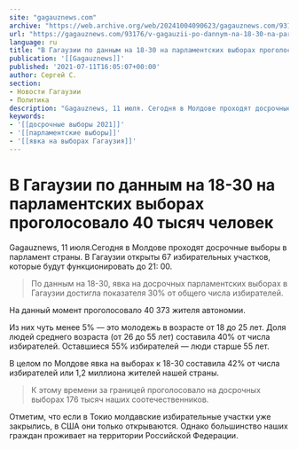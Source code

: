 ```yaml
---
site: "gagauznews.com"
archive: "https://web.archive.org/web/20241004090623/gagauznews.com/93176/v-gagauzii-po-dannym-na-18-30-na-parlamentskih-vyborah-progolosovalo-40-tysyach-chelovek.html"
url: "https://gagauznews.com/93176/v-gagauzii-po-dannym-na-18-30-na-parlamentskih-vyborah-progolosovalo-40-tysyach-chelovek.html"
language: ru
title: "В Гагаузии по данным на 18-30 на парламентских выборах проголосовало 40 тысяч человек"
publication: '[[Gagauznews]]'
published: '2021-07-11T16:05:07+00:00'
author: Сергей С.
section:
- Новости Гагаузии
- Политика
description: "Gagauznews, 11 июля. Сегодня в Молдове проходят досрочные выборы в парламент страны. В Гагаузии открыты 67 избирательных участков, которые будут функционировать до 21:00. По данным на 18-30, явка на досрочных парламентских выборах в Гагаузии достигла показателя 30% от общего числа избирателей. На данный момент проголосовало 40 373 жителя автономии. Из них чуть менее 5% — это молодежь в возрасте от 18 до 25 лет. Доля людей среднего возраста (от 26 до 55 лет) составила 40% от числа избирателей. Оставшиеся 55% избирателей — люди старше 55 лет. В целом по Молдове явка на выборах к 18-30 составила 42% от числа избирателей […]"
keywords:
- '[[досрочные выборы 2021]]'
- '[[парламентские выборы]]'
- '[[явка на выборах Гагаузия]]'
---
```


# В Гагаузии по данным на 18-30 на парламентских выборах проголосовало 40 тысяч человек

Gagauznews, 11 июля.Сегодня в Молдове проходят досрочные выборы в парламент страны. В Гагаузии открыты 67 избирательных участков, которые будут функционировать до 21: 00.

> По данным на 18-30, явка на досрочных парламентских выборах в Гагаузии достигла показателя 30% от общего числа избирателей.

На данный момент проголосовало 40 373 жителя автономии.

Из них чуть менее 5% — это молодежь в возрасте от 18 до 25 лет. Доля людей среднего возраста (от 26 до 55 лет) составила 40% от числа избирателей. Оставшиеся 55% избирателей — люди старше 55 лет.

В целом по Молдове явка на выборах к 18-30 составила 42% от числа избирателей или 1,2 миллиона жителей нашей страны.

> К этому времени за границей проголосовало на досрочных выборах 176 тысяч наших соотечественников.

Отметим, что если в Токио молдавские избирательные участки уже закрылись, в США они только открываются. Однако большинство наших граждан проживает на территории Российской Федерации.